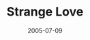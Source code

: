---
layout: message
category: message
series: "Special Effects"
title: "Strange Love"
date: 2005-07-09
message_id: 112
---